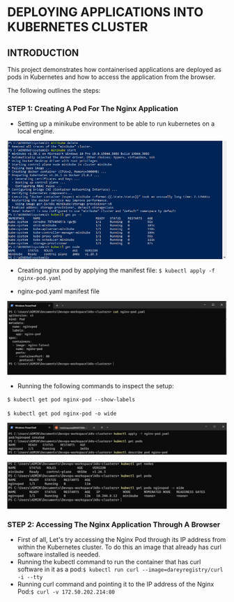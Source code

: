 # DEPLOYING APPLICATIONS INTO KUBERNETES CLUSTER

## INTRODUCTION
This project demonstrates how containerised applications are deployed as pods in Kubernetes and how to access the application from the browser.

The following outlines the steps:

### STEP 1: Creating A Pod For The Nginx Application

* Setting up a minikube environment to be able to run kubernetes on a local engine. 

![minikube](./img/3-minikube.PNG)

* Creating nginx pod by applying the manifest file: `$ kubectl apply -f nginx-pod.yaml`

* nginx-pod.yaml manifest file

![nginx-pod](./img/2-nginx-pod-yaml.PNG)

* Running the following commands to inspect the setup:

```
$ kubectl get pod nginx-pod --show-labels

$ kubectl get pod nginx-pod -o wide

```

![nginx-pod](./img/4-get-pods.PNG)

![nginx-pod](./img/5-get-nodes.PNG)


### STEP 2: Accessing The Nginx Application Through A Browser

* First of all, Let's try accessing the Nginx Pod through its IP address from within the Kubernetes cluster. To do this an image that already has curl software installed is needed.
* Running the kubectl command to run the container that has curl software in it as a pod:`$ kubectl run curl --image=dareyregistry/curl -i --tty`
* Running curl command and pointing it to the IP address of the Nginx Pod:`$ curl -v 172.50.202.214:80`